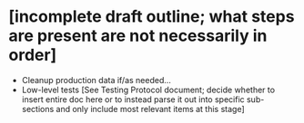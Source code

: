 # [incomplete draft outline; what steps are present are not necessarily in order]

- Cleanup production data if/as needed...
- Low-level tests [See Testing Protocol document; decide whether to insert entire doc here or to instead parse it out into specific sub-sections and only include most relevant items at this stage]
